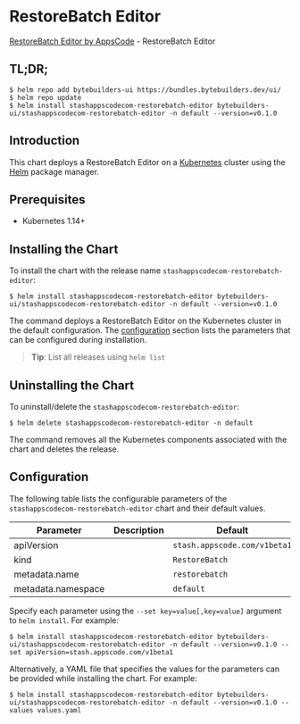 # RestoreBatch Editor

[RestoreBatch Editor by AppsCode](https://byte.builders) - RestoreBatch Editor

## TL;DR;

```console
$ helm repo add bytebuilders-ui https://bundles.bytebuilders.dev/ui/
$ helm repo update
$ helm install stashappscodecom-restorebatch-editor bytebuilders-ui/stashappscodecom-restorebatch-editor -n default --version=v0.1.0
```

## Introduction

This chart deploys a RestoreBatch Editor on a [Kubernetes](http://kubernetes.io) cluster using the [Helm](https://helm.sh) package manager.

## Prerequisites

- Kubernetes 1.14+

## Installing the Chart

To install the chart with the release name `stashappscodecom-restorebatch-editor`:

```console
$ helm install stashappscodecom-restorebatch-editor bytebuilders-ui/stashappscodecom-restorebatch-editor -n default --version=v0.1.0
```

The command deploys a RestoreBatch Editor on the Kubernetes cluster in the default configuration. The [configuration](#configuration) section lists the parameters that can be configured during installation.

> **Tip**: List all releases using `helm list`

## Uninstalling the Chart

To uninstall/delete the `stashappscodecom-restorebatch-editor`:

```console
$ helm delete stashappscodecom-restorebatch-editor -n default
```

The command removes all the Kubernetes components associated with the chart and deletes the release.

## Configuration

The following table lists the configurable parameters of the `stashappscodecom-restorebatch-editor` chart and their default values.

|     Parameter      | Description |           Default            |
|--------------------|-------------|------------------------------|
| apiVersion         |             | `stash.appscode.com/v1beta1` |
| kind               |             | `RestoreBatch`               |
| metadata.name      |             | `restorebatch`               |
| metadata.namespace |             | `default`                    |


Specify each parameter using the `--set key=value[,key=value]` argument to `helm install`. For example:

```console
$ helm install stashappscodecom-restorebatch-editor bytebuilders-ui/stashappscodecom-restorebatch-editor -n default --version=v0.1.0 --set apiVersion=stash.appscode.com/v1beta1
```

Alternatively, a YAML file that specifies the values for the parameters can be provided while
installing the chart. For example:

```console
$ helm install stashappscodecom-restorebatch-editor bytebuilders-ui/stashappscodecom-restorebatch-editor -n default --version=v0.1.0 --values values.yaml
```
